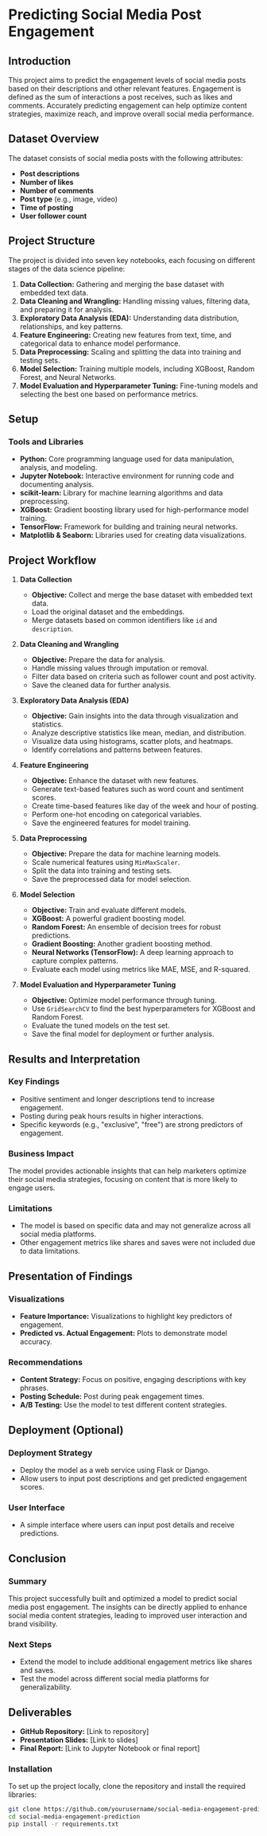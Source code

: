 # Predicting Social Media Post Engagement

## Introduction
This project aims to predict the engagement levels of social media posts based on their descriptions and other relevant features. Engagement is defined as the sum of interactions a post receives, such as likes and comments. Accurately predicting engagement can help optimize content strategies, maximize reach, and improve overall social media performance.

## Dataset Overview
The dataset consists of social media posts with the following attributes:
- **Post descriptions**
- **Number of likes**
- **Number of comments**
- **Post type** (e.g., image, video)
- **Time of posting**
- **User follower count**

## Project Structure
The project is divided into seven key notebooks, each focusing on different stages of the data science pipeline:

1. **Data Collection:** Gathering and merging the base dataset with embedded text data.
2. **Data Cleaning and Wrangling:** Handling missing values, filtering data, and preparing it for analysis.
3. **Exploratory Data Analysis (EDA):** Understanding data distribution, relationships, and key patterns.
4. **Feature Engineering:** Creating new features from text, time, and categorical data to enhance model performance.
5. **Data Preprocessing:** Scaling and splitting the data into training and testing sets.
6. **Model Selection:** Training multiple models, including XGBoost, Random Forest, and Neural Networks.
7. **Model Evaluation and Hyperparameter Tuning:** Fine-tuning models and selecting the best one based on performance metrics.

## Setup
### Tools and Libraries
- **Python:** Core programming language used for data manipulation, analysis, and modeling.
- **Jupyter Notebook:** Interactive environment for running code and documenting analysis.
- **scikit-learn:** Library for machine learning algorithms and data preprocessing.
- **XGBoost:** Gradient boosting library used for high-performance model training.
- **TensorFlow:** Framework for building and training neural networks.
- **Matplotlib & Seaborn:** Libraries used for creating data visualizations.

## Project Workflow
1. **Data Collection**
   - **Objective:** Collect and merge the base dataset with embedded text data.
   - Load the original dataset and the embeddings.
   - Merge datasets based on common identifiers like `id` and `description`.

2. **Data Cleaning and Wrangling**
   - **Objective:** Prepare the data for analysis.
   - Handle missing values through imputation or removal.
   - Filter data based on criteria such as follower count and post activity.
   - Save the cleaned data for further analysis.

3. **Exploratory Data Analysis (EDA)**
   - **Objective:** Gain insights into the data through visualization and statistics.
   - Analyze descriptive statistics like mean, median, and distribution.
   - Visualize data using histograms, scatter plots, and heatmaps.
   - Identify correlations and patterns between features.

4. **Feature Engineering**
   - **Objective:** Enhance the dataset with new features.
   - Generate text-based features such as word count and sentiment scores.
   - Create time-based features like day of the week and hour of posting.
   - Perform one-hot encoding on categorical variables.
   - Save the engineered features for model training.

5. **Data Preprocessing**
   - **Objective:** Prepare the data for machine learning models.
   - Scale numerical features using `MinMaxScaler`.
   - Split the data into training and testing sets.
   - Save the preprocessed data for model selection.

6. **Model Selection**
   - **Objective:** Train and evaluate different models.
   - **XGBoost:** A powerful gradient boosting model.
   - **Random Forest:** An ensemble of decision trees for robust predictions.
   - **Gradient Boosting:** Another gradient boosting method.
   - **Neural Networks (TensorFlow):** A deep learning approach to capture complex patterns.
   - Evaluate each model using metrics like MAE, MSE, and R-squared.

7. **Model Evaluation and Hyperparameter Tuning**
   - **Objective:** Optimize model performance through tuning.
   - Use `GridSearchCV` to find the best hyperparameters for XGBoost and Random Forest.
   - Evaluate the tuned models on the test set.
   - Save the final model for deployment or further analysis.

## Results and Interpretation
### Key Findings
- Positive sentiment and longer descriptions tend to increase engagement.
- Posting during peak hours results in higher interactions.
- Specific keywords (e.g., "exclusive", "free") are strong predictors of engagement.

### Business Impact
The model provides actionable insights that can help marketers optimize their social media strategies, focusing on content that is more likely to engage users.

### Limitations
- The model is based on specific data and may not generalize across all social media platforms.
- Other engagement metrics like shares and saves were not included due to data limitations.

## Presentation of Findings
### Visualizations
- **Feature Importance:** Visualizations to highlight key predictors of engagement.
- **Predicted vs. Actual Engagement:** Plots to demonstrate model accuracy.

### Recommendations
- **Content Strategy:** Focus on positive, engaging descriptions with key phrases.
- **Posting Schedule:** Post during peak engagement times.
- **A/B Testing:** Use the model to test different content strategies.

## Deployment (Optional)
### Deployment Strategy
- Deploy the model as a web service using Flask or Django.
- Allow users to input post descriptions and get predicted engagement scores.

### User Interface
- A simple interface where users can input post details and receive predictions.

## Conclusion
### Summary
This project successfully built and optimized a model to predict social media post engagement. The insights can be directly applied to enhance social media content strategies, leading to improved user interaction and brand visibility.

### Next Steps
- Extend the model to include additional engagement metrics like shares and saves.
- Test the model across different social media platforms for generalizability.

## Deliverables
- **GitHub Repository:** [Link to repository]
- **Presentation Slides:** [Link to slides]
- **Final Report:** [Link to Jupyter Notebook or final report]

### Installation
To set up the project locally, clone the repository and install the required libraries:

```bash
git clone https://github.com/yourusername/social-media-engagement-prediction.git
cd social-media-engagement-prediction
pip install -r requirements.txt


